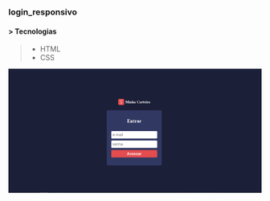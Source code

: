 ### login_responsivo

#### > Tecnologias
> * HTML
> * CSS

<img src="./screens/tela_unica.png" alt="Tela de login">